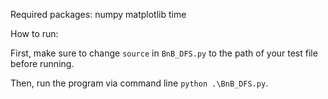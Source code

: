 Required packages:
numpy
matplotlib
time

How to run:

First, make sure to change `source` in `BnB_DFS.py` to the path of your test file before running.

Then, run the program via command line `python .\BnB_DFS.py`.
